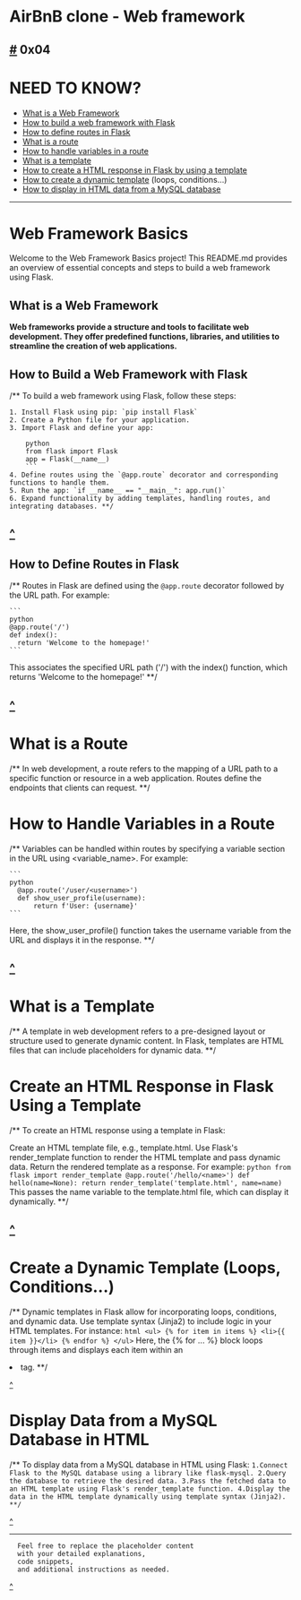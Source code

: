 # AirBnB clone - Web framework
[#](https://github.com/TheeKingZa/AirBnB_clone_v2/tree/master/README.md) 0x04
---

# NEED TO KNOW?
* [What is a Web Framework](#what-is-a-web-framework)
* [How to build a web framework with Flask](#how-to-build-a-web-framework-with-flask)
* [How to define routes in Flask](#how-to-define-routes-in-flask)
* [What is a route](#what-is-a-route)
* [How to handle variables in a route](#how-to-handle-variables-in-a-route)
* [What is a template](#what-is-a-template)
* [How to create a HTML response in Flask by using a template]()
* [How to create a dynamic template](#create-a-dynamic-template-loops-conditions) (loops, conditions…)
* [How to display in HTML data from a MySQL database](#display-data-from-a-mysql-database-in-html)

---

# Web Framework Basics

Welcome to the Web Framework Basics project! This README.md provides an overview of essential concepts and steps to build a web framework using Flask.

## What is a Web Framework

**Web frameworks provide a structure and tools to facilitate web development. They offer predefined functions, libraries, and utilities to streamline the creation of web applications.**

## How to Build a Web Framework with Flask
/** To build a web framework using Flask, follow these steps:
```
1. Install Flask using pip: `pip install Flask`
2. Create a Python file for your application.
3. Import Flask and define your app: 

    python
    from flask import Flask
    app = Flask(__name__)
    ```
4. Define routes using the `@app.route` decorator and corresponding functions to handle them.
5. Run the app: `if __name__ == "__main__": app.run()`
6. Expand functionality by adding templates, handling routes, and integrating databases. **/
```

[^](#need-to-know)
---

## How to Define Routes in Flask

/** Routes in Flask are defined using the `@app.route` decorator followed by the URL path. For example:

    ```
    python
    @app.route('/')
    def index():
      return 'Welcome to the homepage!'
    ```

This associates the specified URL path ('/') with the index() function, which returns 'Welcome to the homepage!' **/

[^](#need-to-know)
---

# What is a Route
/** In web development, a route refers to the mapping of a URL path to a specific function or resource in a web application. Routes define the endpoints that clients can request. **/

# How to Handle Variables in a Route
/** Variables can be handled within routes by specifying a variable section in the URL using <variable_name>. For example:

    ```
    python
      @app.route('/user/<username>')
      def show_user_profile(username):
          return f'User: {username}'
    ```
Here, the show_user_profile() function takes the username variable from the URL and displays it in the response. **/

[^](#need-to-know)
---

# What is a Template
/** A template in web development refers to a pre-designed layout or structure used to generate dynamic content. In Flask, templates are HTML files that can include placeholders for dynamic data. **/

# Create an HTML Response in Flask Using a Template
/** To create an HTML response using a template in Flask:

  Create an HTML template file, e.g., template.html.
  Use Flask's render_template function to render the HTML template and pass dynamic data.
  Return the rendered template as a response. For example:
      ```
      python
        from flask import render_template
        @app.route('/hello/<name>')
      def hello(name=None):
        return render_template('template.html', name=name)
      ```
This passes the name variable to the template.html file, which can display it dynamically. **/

[^](#need-to-know)
---

# Create a Dynamic Template (Loops, Conditions...)
/** Dynamic templates in Flask allow for incorporating loops, conditions, and dynamic data. Use template syntax (Jinja2) to include logic in your HTML templates. For instance:
      ```
      html
        <ul>
          {% for item in items %}
            <li>{{ item }}</li>
          {% endfor %}
        </ul>
      ```
Here, the {% for ... %} block loops through items and displays each item within an <li> tag. **/

[^](#need-to-know)

# Display Data from a MySQL Database in HTML
/** To display data from a MySQL database in HTML using Flask:
    ```
    1.Connect Flask to the MySQL database using a library like flask-mysql.
    2.Query the database to retrieve the desired data.
    3.Pass the fetched data to an HTML template using Flask's render_template function.
    4.Display the data in the HTML template dynamically using template syntax (Jinja2). **/
    ```

[^](#need-to-know)

----

```
  Feel free to replace the placeholder content
  with your detailed explanations,
  code snippets,
  and additional instructions as needed.
```

[^](#need-to-know)

